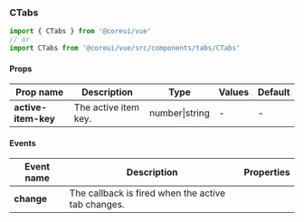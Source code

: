 ### CTabs

```jsx
import { CTabs } from '@coreui/vue'
// or
import CTabs from '@coreui/vue/src/components/tabs/CTabs'
```

#### Props

| Prop name           | Description          | Type           | Values | Default |
| ------------------- | -------------------- | -------------- | ------ | ------- |
| **active-item-key** | The active item key. | number\|string | -      | -       |

#### Events

| Event name | Description                                        | Properties |
| ---------- | -------------------------------------------------- | ---------- |
| **change** | The callback is fired when the active tab changes. |
